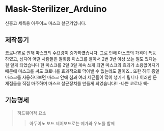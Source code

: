 # Mask-Sterilizer_Arduino
신흥고 세특용 아두이노 마스크 살균기입니다.

## 제작동기
코로나19로 인해 마스크의 수요량이 증가하였습니다. 
그로 인해 마스크의 가격이 폭등하였고, 심지어 어떤 사람들은 일회용 마스크를 빨아서 2번 3번 이상 쓰는 일도 있다는걸 알게 되었습니다
한 마스크를 2일 3일 계속 쓰게 되면 마스크의 효과가 소용없어지기 때문에 마스크를 써도 코로나를 효과적으로 막아낼 수 없는데도 말이죠..
또한 하루 종일 마스크를 사용하다보면 마스크 안에 침과 여러 세균들이 많이 생기게 됩니다
이러한 문제점들을 직접 마주하며 마스크 살균장치를 만들게 되었습니다!!
-나쁜 코로나 쉑-

## 기능명세
> 하드웨어적 요소
>	> 아두이노 보드
> > 제어보드로는 메가와 우노를 함께 
